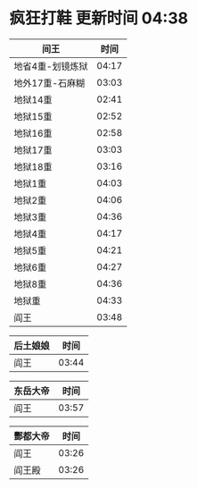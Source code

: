 # 疯狂打鞋 更新时间 04:38

| 间王   | 时间    |
|--------|-------|
| 地省4重-划镜炼狱 | 04:17 |
| 地外17重-石麻糊 | 03:03 |
| 地狱14重 | 02:41 |
| 地狱15重 | 02:52 |
| 地狱16重 | 02:58 |
| 地狱17重 | 03:03 |
| 地狱18重 | 03:16 |
| 地狱1重 | 04:03 |
| 地狱2重 | 04:06 |
| 地狱3重 | 04:36 |
| 地狱4重 | 04:17 |
| 地狱5重 | 04:21 |
| 地狱6重 | 04:27 |
| 地狱8重 | 04:36 |
| 地狱重 | 04:33 |
| 阎王 | 03:48 |

| 后土娘娘   | 时间    |
|--------|-------|
| 阎王 | 03:44 |

| 东岳大帝   | 时间    |
|--------|-------|
| 阎王 | 03:57 |

| 酆都大帝   | 时间    |
|--------|-------|
| 阎王 | 03:26 |
| 阎王殿 | 03:26 |